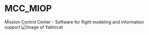 # MCC_MIOP
 Mission Control Center - Software for flight modeling and information support
![Image of Yaktocat](https://www.roscosmos.ru/media/gallery/big/26844/2226594266.jpg)
